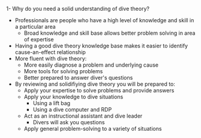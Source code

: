 1- Why do you need a solid understanding of dive theory?

- Professionals are people who have a high level of knowledge and skill in a particular area
    - Broad knowledge and skill base allows better problem solving in area of expertise
- Having a good dive theory knowledge base makes it easier to identify cause-an-effect relationship
- More fluent with dive theory:
    - More easily diagnose a problem and underlying cause
    - More tools for solving problems
    - Better prepared to answer diver's questions
- By reviewing and solidifiying dive theory you will be prepared to:
    - Apply your expertise to solve problems and provide answers
    - Apply your knowledge to dive situations
        - Using a lift bag
        - Using a dive computer and RDP
    - Act as an instructional assistant and dive leader
        - Divers will ask you questions
    - Apply general problem-solving to a variety of situations


